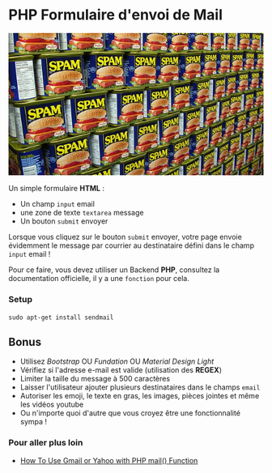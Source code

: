 # PHP Formulaire d'envoi de Mail

![MailMan](spam.jpg)

Un simple formulaire **HTML** :

* Un champ `input` email
* une zone de texte `textarea` message
* Un bouton `submit` envoyer

Lorsque vous cliquez sur le bouton `submit` envoyer, votre page envoie évidemment le message par courrier au destinataire défini dans le champ `input` email !

Pour ce faire, vous devez utiliser un Backend **PHP**, consultez la documentation officielle, il y a une `fonction` pour cela.

### Setup

```shell
sudo apt-get install sendmail
```

## Bonus

* Utilisez _Bootstrap_ OU _Fundation_ OU _Material Design Light_
* Vérifiez si l'adresse e-mail est valide (utilisation des **REGEX**)
* Limiter la taille du message à 500 caractères
* Laisser l'utilisateur ajouter plusieurs destinataires dans le champs `email`
* Autoriser les emoji, le texte en gras, les images, pièces jointes et même les vidéos youtube
* Ou n'importe quoi d'autre que vous croyez être une fonctionnalité sympa !

### Pour aller plus loin

* [How To Use Gmail or Yahoo with PHP mail() Function](https://www.digitalocean.com/community/tutorials/how-to-use-gmail-or-yahoo-with-php-mail-function)
